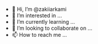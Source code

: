 - 👋 Hi, I’m @zakiiarkami
- 👀 I’m interested in ...
- 🌱 I’m currently learning ...
- 💞️ I’m looking to collaborate on ...
- 📫 How to reach me ...

<!---
zakiiarkami/zakiiarkami is a ✨ special ✨ repository because its `README.md` (this file) appears on your GitHub profile.
You can click the Preview link to take a look at your changes.
--->
